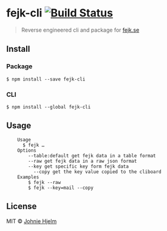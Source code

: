 # fejk-cli [![Build Status](https://travis-ci.org/johnie/fejk-cli.svg?branch=master)](https://travis-ci.org/johnie/fejk-cli)

> Reverse engineered cli and package for [fejk.se](https://fejk.se)

## Install

### Package

```
$ npm install --save fejk-cli
```

### CLI

```
$ npm install --global fejk-cli
```

## Usage

```
	Usage
	  $ fejk …
	Options
		--table:default get fejk data in a table format
		--raw get fejk data in a raw json format
		--key get specific key form fejk data
		  --copy get the key value copied to the cliboard
	Examples
		$ fejk --raw
		$ fejk --key=mail --copy
```

## License

MIT © [Johnie Hjelm](https://johnie.se)

